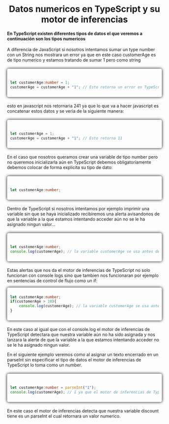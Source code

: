 <h1 align='center'>Datos numericos en TypeScript y su motor de inferencias</h1>

<h4>En TypeScript existen diferentes tipos de datos el que veremos a continuación son los tipos numericos</h4>

<p>
A diferencia de JavaScript si nosotros intentamos sumar un type number con un String nos mostrara un error
 ya que en este caso customerAge es de tipo numerico y estamos tratando de sumar 1 pero como string 
</p>

<div style="margin-top: 20px; box-shadow: 0 0 10px #000; padding: 10px; border-radius: 5px;">

```typescript

let customerAge:number = 1;
customerAge = customerAge + "1"; // Esto retorna un error en TypeScript

```

</div>

<p style="margin-top: 20px;">
 esto en javascript nos retornaria 241 ya que lo que va a hacer javascript es concatenar estos datos y se veria de la siguiente manera:
</p>

<div style="margin-top: 20px; box-shadow: 0 0 10px #000; padding: 10px; border-radius: 5px;">

```javascript

let customerAge = 1;
customerAge = customerAge + "1"; // Esto retorna 11

```

</div>

<p style="margin-top: 20px;">
 En el caso que nosotros queramos crear una variable de tipo number pero no queremos inicializarla aún en TypeScript
 debemos obligatoriamente debemos colocar de forma explicita su tipo de dato:
</p>

<div style="margin-top: 20px; box-shadow: 0 0 10px #000; padding: 10px; border-radius: 5px;">

```typescript

let customerAge:number;

```

</div>

<p style="margin-top: 20px;">
Dentro de TypeScript si nosotros intentamos por ejemplo imprimir una variable sin que se haya inicializado
 recibiremos una alerta avisandonos de que la variable a la que estamos intentando acceder aún no se le ha
 asignado ningun valor...
</p>

<div style="margin-top: 20px; box-shadow: 0 0 10px #000; padding: 10px; border-radius: 5px;">

```typescript

let customerAge:number;
console.log(customerAge); // la variable customerAge se usa antes de asignarla.

```

</div>


<p style="margin-top: 20px;">
Estas alertas que nos da el motor de inferencias de TypeScript no solo funcionan con console logs
 sino que tambien nos funcionaran por ejemplo en sentencias de control de flujo como un if:
</p>

<div style="box-shadow: 0 0 10px #000; padding: 10px; border-radius: 5px;">

```typescript
let customerAge:number;
if(customerAge > 10){
    console.log(customerAge); // la variable customerAge se usa antes de asignarla.
}
```
</div>


<p style="margin-top: 20px;">
En este caso al igual que con el console.log el motor de inferencias de TypeScript detectara que nuestra variable
 aún no ha sido asignada y nos lanzara la alerte de que la variable a la que estamos intentando acceder no se le
 ha asignado ningun valor.
</p>

<p>
En el siguiente ejemplo veremos como al asignar un texto encerrado en un parseInt sin especificar el tipo de datos el motor de inferencias de TypeScript lo toma como un number.
</p>

<div style="margin-top: 20px; box-shadow: 0 0 10px #000; padding: 10px; border-radius: 5px;" >

```typescript

let customerAge:number = parseInt("1");
console.log(customerAge); // 1 ya que el motor de inferencias de TypeScript lo toma como un number

```
</div>


<p style="margin-top: 20px;">
En este caso el motor de inferencias detecta que nuestra variable
 discount tiene es un parseInt el cual retornara un valor numerico.
</p>




